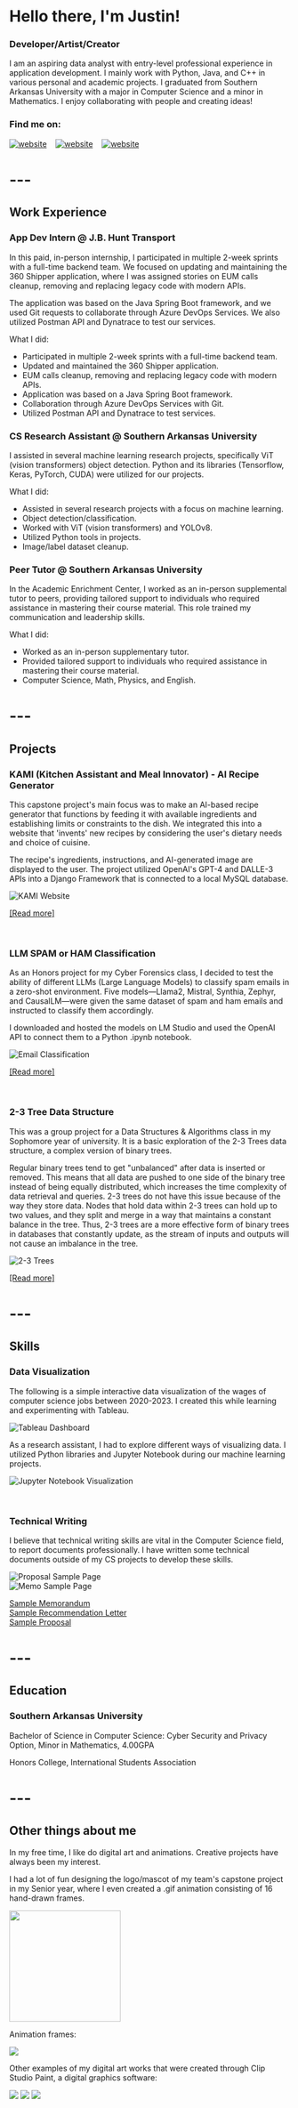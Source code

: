 # **Hello there, I'm Justin!**

### Developer/Artist/Creator

I am an aspiring data analyst with entry-level professional experience in application development. I mainly work with Python, Java, and C++ in various personal and academic projects. I graduated from Southern Arkansas University with a major in Computer Science and a minor in Mathematics. I enjoy collaborating with people and creating ideas!

### Find me on:

[![website](assets/img/github.svg)](https://github.com/aJustinOng)
&nbsp;&nbsp;
[![website](assets/img/linkedin.svg)](https://linkedin.com/in/a-justin-ong)
&nbsp;&nbsp;
[![website](assets/img/instagram.svg)](https://instagram.com/idrawshizzle)

# ---

## **Work Experience**

### App Dev Intern @ J.B. Hunt Transport

In this paid, in-person internship, I participated in multiple 2-week sprints with a full-time backend team. We focused on updating and maintaining the 360 Shipper application, where I was assigned stories on EUM calls cleanup, removing and replacing legacy code with modern APIs.

The application was based on the Java Spring Boot framework, and we used Git requests to collaborate through Azure DevOps Services. We also utilized Postman API and Dynatrace to test our services.

What I did:

- Participated in multiple 2-week sprints with a full-time backend team.  
- Updated and maintained the 360 Shipper application.  
- EUM calls cleanup, removing and replacing legacy code with modern APIs.  
- Application was based on a Java Spring Boot framework.  
- Collaboration through Azure DevOps Services with Git.  
- Utilized Postman API and Dynatrace to test services.  

### CS Research Assistant @ Southern Arkansas University

I assisted in several machine learning research projects, specifically ViT (vision transformers) object detection. Python and its libraries (Tensorflow, Keras, PyTorch, CUDA) were utilized for our projects.

What I did:

- Assisted in several research projects with a focus on machine learning.  
- Object detection/classification.  
- Worked with ViT (vision transformers) and YOLOv8.  
- Utilized Python tools in projects.  
- Image/label dataset cleanup.  

### Peer Tutor @ Southern Arkansas University

In the Academic Enrichment Center, I worked as an in-person supplemental tutor to peers, providing tailored support to individuals who required assistance in mastering their course material. This role trained my communication and leadership skills.

What I did:

- Worked as an in-person supplementary tutor.  
- Provided tailored support to individuals who required assistance in mastering their course material.  
- Computer Science, Math, Physics, and English.  

# ---

## **Projects**

### KAMI (Kitchen Assistant and Meal Innovator) - AI Recipe Generator

This capstone project's main focus was to make an AI-based recipe generator that functions by feeding it with available ingredients and establishing limits or constraints to the dish. We integrated this into a website that 'invents' new recipes by considering the user's dietary needs and choice of cuisine.

The recipe's ingredients, instructions, and AI-generated image are displayed to the user. The project utilized OpenAI's GPT-4 and DALLE-3 APIs into a Django Framework that is connected to a local MySQL database.

![KAMI Website](assets/img/KAMIWeb.PNG)

<a href="pdfs/KAMI Report.pdf" target="_blank">[Read more]</a>

&nbsp;

### LLM SPAM or HAM Classification

As an Honors project for my Cyber Forensics class, I decided to test the ability of different LLMs (Large Language Models) to classify spam emails in a zero-shot environment. Five models—Llama2, Mistral, Synthia, Zephyr, and CausalLM—were given the same dataset of spam and ham emails and instructed to classify them accordingly.

I downloaded and hosted the models on LM Studio and used the OpenAI API to connect them to a Python .ipynb notebook.

![Email Classification](assets/img/EmailClassification.PNG)

<a href="pdfs/Harnessing AI Cognition.pdf" target="_blank">[Read more]</a>

&nbsp;

### 2-3 Tree Data Structure

This was a group project for a Data Structures & Algorithms class in my Sophomore year of university. It is a basic exploration of the 2-3 Trees data structure, a complex version of binary trees.

Regular binary trees tend to get "unbalanced" after data is inserted or removed. This means that all data are pushed to one side of the binary tree instead of being equally distributed, which increases the time complexity of data retrieval and queries. 2-3 trees do not have this issue because of the way they store data. Nodes that hold data within 2-3 trees can hold up to two values, and they split and merge in a way that maintains a constant balance in the tree. Thus, 2-3 trees are a more effective form of binary trees in databases that constantly update, as the stream of inputs and outputs will not cause an imbalance in the tree.

![2-3 Trees](assets/img/23Treeslight.PNG)

<a href="pdfs/23Trees.pdf" target="_blank">[Read more]</a>

# ---

## **Skills**

### Data Visualization

The following is a simple interactive data visualization of the wages of computer science jobs between 2020-2023. I created this while learning and experimenting with Tableau.

![Tableau Dashboard](assets/img/TableauDashboardWages.png)

As a research assistant, I had to explore different ways of visualizing data. I utilized Python libraries and Jupyter Notebook during our machine learning projects.

![Jupyter Notebook Visualization](assets/img/VisualizationBrainTumor.png)

&nbsp;

### Technical Writing

I believe that technical writing skills are vital in the Computer Science field, to report documents professionally. I have written some technical documents outside of my CS projects to develop these skills.

![Proposal Sample Page](assets/img/ProposalKioskSample.png)  
![Memo Sample Page](assets/img/MemoSample.png)

<a href="pdfs/ProjectMemorandum.pdf" target="_blank">Sample Memorandum</a>  
<a href="pdfs/ProjectRecommendationLetter.pdf" target="_blank">Sample Recommendation Letter</a>  
<a href="pdfs/ProposalKiosk.pdf" target="_blank">Sample Proposal</a>

# ---

## **Education**

### Southern Arkansas University

Bachelor of Science in Computer Science: Cyber Security and Privacy Option, Minor in Mathematics, 4.00GPA

Honors College, International Students Association

# ---

## **Other things about me**

In my free time, I like do digital art and animations. Creative projects have always been my interest.

I had a lot of fun designing the logo/mascot of my team's capstone project in my Senior year, where I even created a .gif animation consisting of 16 hand-drawn frames.

<!-- ![KAMI logo](/assets/img/KAMIIcon.png) -->

<!-- ![KAMI logo](/assets/img/KAMIIcon.gif) -->

<img src="/assets/img/KAMIIcon.gif" width="200" height="200"/>

Animation frames:

<img src="/assets/img/KAMIIconFrames.png"/>

Other examples of my digital art works that were created through Clip Studio Paint, a digital graphics software:

<img src="/assets/img/Wallpaper_2099v1.png"/>  
<img src="/assets/img/Wallpaper_RocketGrootWhiteBackground.png"/>  
<img src="/assets/img/Wallpaper_GiratinaAltered.png"/>  